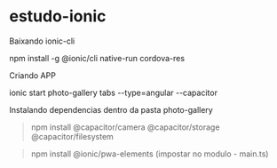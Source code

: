 # estudo-ionic

Baixando ionic-cli

npm install -g @ionic/cli native-run cordova-res

Criando APP

 ionic start photo-gallery tabs --type=angular --capacitor
 
 Instalando dependencias dentro da pasta photo-gallery
 
 > npm install @capacitor/camera @capacitor/storage @capacitor/filesystem
 
> npm install @ionic/pwa-elements (impostar no modulo - main.ts)
